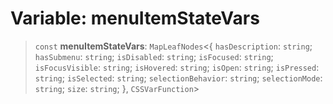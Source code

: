 # Variable: menuItemStateVars

> `const` **menuItemStateVars**: `MapLeafNodes`\<\{ `hasDescription`: `string`; `hasSubmenu`: `string`; `isDisabled`: `string`; `isFocused`: `string`; `isFocusVisible`: `string`; `isHovered`: `string`; `isOpen`: `string`; `isPressed`: `string`; `isSelected`: `string`; `selectionBehavior`: `string`; `selectionMode`: `string`; `size`: `string`; \}, `CSSVarFunction`\>

